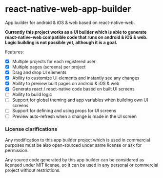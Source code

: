 # react-native-web-app-builder
App builder for android &amp; iOS &amp; web based on react-native-web.

**Currently this project works as a UI builder which is able to generate react-native-web compatible code that runs on android & iOS & web. Logic building is not possible yet, although it is a goal.**

Features:
- [x] Multiple projects for each registered user
- [x] Multiple pages (screens) per project
- [x] Drag and drop UI elements
- [x] Ability to customize UI elements and instantly see any changes
- [x] Ability to preview built pages on android & iOS & web
- [x] Generate react / react-native code based on built UI screens
- [ ] Ability to build logic
- [ ] Support for global theming and app variables when building own UI screens
- [ ] Support for defining and using props for UI screens
- [ ] Preview auto-refresh when a change is made in the UI screen

### License clarifications
Any modification to this app builder project which is used in commercial purposes must be also open-sourced under same license or ask for permission.

Any source code generated by this app builder can be considered as licensed under MIT license, so it can be used in any personal or commercial project without restrictions.
